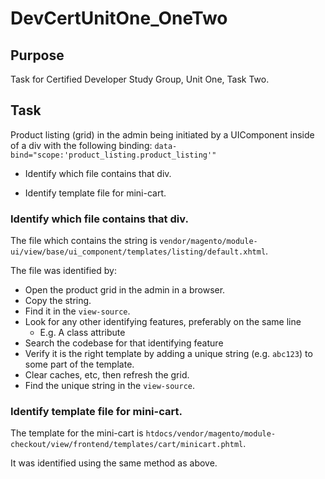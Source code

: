 # DevCertUnitOne_OneTwo

## Purpose
Task for Certified Developer Study Group, Unit One, Task Two.

## Task
Product listing (grid) in the admin being initiated by a UIComponent inside of a div with the following binding:
`data-bind="scope:'product_listing.product_listing'"`

- Identify which file contains that div.

- Identify template file for mini-cart.

### Identify which file contains that div.
The file which contains the string is `vendor/magento/module-ui/view/base/ui_component/templates/listing/default.xhtml`.

The file was identified by:
- Open the product grid in the admin in a browser.
- Copy the string.
- Find it in the `view-source`.
- Look for any other identifying features, preferably on the same line
    - E.g. A class attribute
- Search the codebase for that identifying feature
- Verify it is the right template by adding a unique string (e.g. `abc123`) to some part of the template. 
- Clear caches, etc, then refresh the grid.
- Find the unique string in the `view-source`.

### Identify template file for mini-cart.
The template for the mini-cart is `htdocs/vendor/magento/module-checkout/view/frontend/templates/cart/minicart.phtml`.

It was identified using the same method as above.

